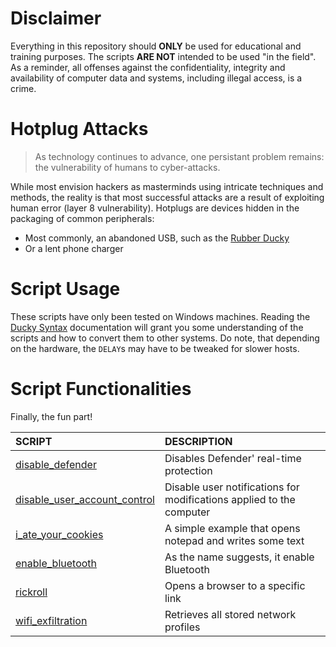 # Disclaimer
Everything in this repository should **ONLY** be used for educational and training purposes. The scripts **ARE NOT** intended to be used "in the field". As a reminder, all offenses against the confidentiality, integrity and availability of computer data and systems, including illegal access, is a crime.
# Hotplug Attacks
>As technology continues to advance, one persistant problem remains: the vulnerability of humans to cyber-attacks.

While most envision hackers as masterminds using intricate techniques and methods, the reality is that most successful attacks are a result of exploiting human error (layer 8 vulnerability). Hotplugs are devices hidden in the packaging of common peripherals:
- Most commonly, an abandoned USB, such as the [Rubber Ducky](https://shop.hak5.org/products/usb-rubber-ducky)
- Or a lent phone charger

# Script Usage
These scripts have only been tested on Windows machines. Reading the [Ducky Syntax](https://docs.hak5.org/hak5-usb-rubber-ducky) documentation will grant you some understanding of the scripts and how to convert them to other systems. Do note, that depending on the hardware, the `DELAY`s may have to be tweaked for slower hosts.

# Script Functionalities
Finally, the fun part!

| SCRIPT                                                                                                                          | DESCRIPTION                                                          |
| :------------------------------------------------------------------------------------------------------------------------------ | :------------------------------------------------------------------- |
| [disable_defender](https://github.com/DarkKooky/Bad-USB-Scripts/blob/main/Scripts/disable_defender.txt)                         | Disables Defender' real-time protection                              |
| [disable_user_account_control](https://github.com/DarkKooky/Bad-USB-Scripts/blob/main/Scripts/disable_user_account_control.txt) | Disable user notifications for modifications applied to the computer |
| [i_ate_your_cookies](https://github.com/DarkKooky/Bad-USB-Scripts/blob/main/Scripts/enable_bluetooth.txt)                       | A simple example that opens notepad and writes some text             |
| [enable_bluetooth](https://github.com/DarkKooky/Bad-USB-Scripts/blob/main/Scripts/i_ate_your_cookies.txt)                       | As the name suggests, it enable Bluetooth                            |
| [rickroll](https://github.com/DarkKooky/Bad-USB-Scripts/blob/main/Scripts/rickroll.txt)                                         | Opens a browser to a specific link                                   |
| [wifi_exfiltration](https://github.com/DarkKooky/Bad-USB-Scripts/blob/main/Scripts/wifi_exfiltration.txt)                       | Retrieves all stored network profiles                                |
